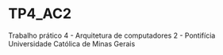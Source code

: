 # TP4_AC2
Trabalho prático 4 - Arquitetura de computadores 2 - Pontifícia Universidade Católica de Minas Gerais
